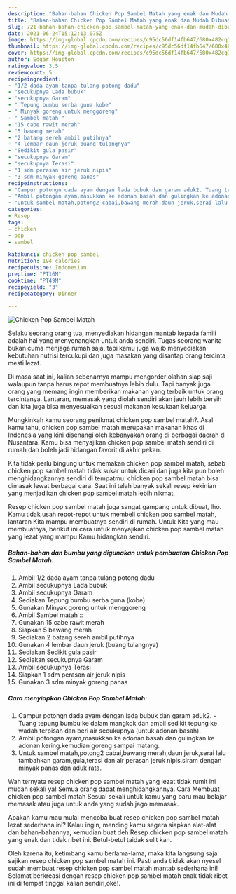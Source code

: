 ```yaml
---
description: "Bahan-bahan Chicken Pop Sambel Matah yang enak dan Mudah Dibuat"
title: "Bahan-bahan Chicken Pop Sambel Matah yang enak dan Mudah Dibuat"
slug: 721-bahan-bahan-chicken-pop-sambel-matah-yang-enak-dan-mudah-dibuat
date: 2021-06-24T15:12:13.075Z
image: https://img-global.cpcdn.com/recipes/c95dc56df14fb647/680x482cq70/chicken-pop-sambel-matah-foto-resep-utama.jpg
thumbnail: https://img-global.cpcdn.com/recipes/c95dc56df14fb647/680x482cq70/chicken-pop-sambel-matah-foto-resep-utama.jpg
cover: https://img-global.cpcdn.com/recipes/c95dc56df14fb647/680x482cq70/chicken-pop-sambel-matah-foto-resep-utama.jpg
author: Edgar Houston
ratingvalue: 3.5
reviewcount: 5
recipeingredient:
- "1/2 dada ayam tanpa tulang potong dadu"
- "secukupnya Lada bubuk"
- "secukupnya Garam"
- " Tepung bumbu serba guna kobe"
- " Minyak goreng untuk menggoreng"
- " Sambel matah "
- "15 cabe rawit merah"
- "5 bawang merah"
- "2 batang sereh ambil putihnya"
- "4 lembar daun jeruk buang tulangnya"
- "Sedikit gula pasir"
- "secukupnya Garam"
- "secukupnya Terasi"
- "1 sdm perasan air jeruk nipis"
- "3 sdm minyak goreng panas"
recipeinstructions:
- "Campur potongn dada ayam dengan lada bubuk dan garam aduk2. Tuang tepung bumbu ke dalam mangkok dan ambil sedikit tepung ke wadah terpisah dan beri air secukupnya (untuk adonan basah)."
- "Ambil potongan ayam,masukkan ke adonan basah dan gulingkan ke adonan kering.kemudian goreng sampai matang."
- "Untuk sambel matah,potong2 cabai,bawang merah,daun jeruk,serai lalu tambahkan garam,gula,terasi dan air perasan jeruk nipis.siram dengan minyak panas dan aduk rata."
categories:
- Resep
tags:
- chicken
- pop
- sambel

katakunci: chicken pop sambel 
nutrition: 194 calories
recipecuisine: Indonesian
preptime: "PT16M"
cooktime: "PT49M"
recipeyield: "3"
recipecategory: Dinner

---
```



![Chicken Pop Sambel Matah](https://img-global.cpcdn.com/recipes/c95dc56df14fb647/680x482cq70/chicken-pop-sambel-matah-foto-resep-utama.jpg)

Selaku seorang orang tua, menyediakan hidangan mantab kepada famili adalah hal yang menyenangkan untuk anda sendiri. Tugas seorang  wanita bukan cuma menjaga rumah saja, tapi kamu juga wajib menyediakan kebutuhan nutrisi tercukupi dan juga masakan yang disantap orang tercinta mesti lezat.

Di masa  saat ini, kalian sebenarnya mampu mengorder olahan siap saji walaupun tanpa harus repot membuatnya lebih dulu. Tapi banyak juga orang yang memang ingin memberikan makanan yang terbaik untuk orang tercintanya. Lantaran, memasak yang diolah sendiri akan jauh lebih bersih dan kita juga bisa menyesuaikan sesuai makanan kesukaan keluarga. 



Mungkinkah kamu seorang penikmat chicken pop sambel matah?. Asal kamu tahu, chicken pop sambel matah merupakan makanan khas di Indonesia yang kini disenangi oleh kebanyakan orang di berbagai daerah di Nusantara. Kamu bisa menyajikan chicken pop sambel matah sendiri di rumah dan boleh jadi hidangan favorit di akhir pekan.

Kita tidak perlu bingung untuk memakan chicken pop sambel matah, sebab chicken pop sambel matah tidak sukar untuk dicari dan juga kita pun boleh menghidangkannya sendiri di tempatmu. chicken pop sambel matah bisa dimasak lewat berbagai cara. Saat ini telah banyak sekali resep kekinian yang menjadikan chicken pop sambel matah lebih nikmat.

Resep chicken pop sambel matah juga sangat gampang untuk dibuat, lho. Kamu tidak usah repot-repot untuk membeli chicken pop sambel matah, lantaran Kita mampu membuatnya sendiri di rumah. Untuk Kita yang mau membuatnya, berikut ini cara untuk menyajikan chicken pop sambel matah yang lezat yang mampu Kamu hidangkan sendiri.

<!--inarticleads1-->

##### Bahan-bahan dan bumbu yang digunakan untuk pembuatan Chicken Pop Sambel Matah:

1. Ambil 1/2 dada ayam tanpa tulang potong dadu
1. Ambil secukupnya Lada bubuk
1. Ambil secukupnya Garam
1. Sediakan  Tepung bumbu serba guna (kobe)
1. Gunakan  Minyak goreng untuk menggoreng
1. Ambil  Sambel matah ::
1. Gunakan 15 cabe rawit merah
1. Siapkan 5 bawang merah
1. Sediakan 2 batang sereh ambil putihnya
1. Gunakan 4 lembar daun jeruk (buang tulangnya)
1. Sediakan Sedikit gula pasir
1. Sediakan secukupnya Garam
1. Ambil secukupnya Terasi
1. Siapkan 1 sdm perasan air jeruk nipis
1. Gunakan 3 sdm minyak goreng panas




<!--inarticleads2-->

##### Cara menyiapkan Chicken Pop Sambel Matah:

1. Campur potongn dada ayam dengan lada bubuk dan garam aduk2. - Tuang tepung bumbu ke dalam mangkok dan ambil sedikit tepung ke wadah terpisah dan beri air secukupnya (untuk adonan basah).
1. Ambil potongan ayam,masukkan ke adonan basah dan gulingkan ke adonan kering.kemudian goreng sampai matang.
1. Untuk sambel matah,potong2 cabai,bawang merah,daun jeruk,serai lalu tambahkan garam,gula,terasi dan air perasan jeruk nipis.siram dengan minyak panas dan aduk rata.




Wah ternyata resep chicken pop sambel matah yang lezat tidak rumit ini mudah sekali ya! Semua orang dapat menghidangkannya. Cara Membuat chicken pop sambel matah Sesuai sekali untuk kamu yang baru mau belajar memasak atau juga untuk anda yang sudah jago memasak.

Apakah kamu mau mulai mencoba buat resep chicken pop sambel matah lezat sederhana ini? Kalau ingin, mending kamu segera siapkan alat-alat dan bahan-bahannya, kemudian buat deh Resep chicken pop sambel matah yang enak dan tidak ribet ini. Betul-betul taidak sulit kan. 

Oleh karena itu, ketimbang kamu berlama-lama, maka kita langsung saja sajikan resep chicken pop sambel matah ini. Pasti anda tiidak akan nyesel sudah membuat resep chicken pop sambel matah mantab sederhana ini! Selamat berkreasi dengan resep chicken pop sambel matah enak tidak ribet ini di tempat tinggal kalian sendiri,oke!.

